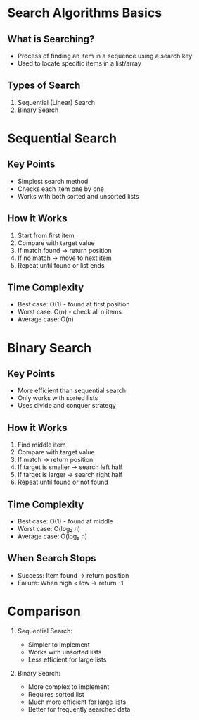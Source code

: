 # Search Algorithms Basics

## What is Searching?
- Process of finding an item in a sequence using a search key
- Used to locate specific items in a list/array

## Types of Search
1. Sequential (Linear) Search 
2. Binary Search

# Sequential Search

## Key Points
- Simplest search method
- Checks each item one by one
- Works with both sorted and unsorted lists

## How it Works
1. Start from first item
2. Compare with target value
3. If match found → return position
4. If no match → move to next item
5. Repeat until found or list ends

## Time Complexity
- Best case: O(1) - found at first position
- Worst case: O(n) - check all n items
- Average case: O(n)

# Binary Search

## Key Points
- More efficient than sequential search
- Only works with sorted lists
- Uses divide and conquer strategy

## How it Works
1. Find middle item
2. Compare with target value
3. If match → return position
4. If target is smaller → search left half
5. If target is larger → search right half
6. Repeat until found or not found

## Time Complexity
- Best case: O(1) - found at middle
- Worst case: O(log₂ n) 
- Average case: O(log₂ n)

## When Search Stops
- Success: Item found → return position
- Failure: When high < low → return -1

# Comparison
1. Sequential Search:
   - Simpler to implement
   - Works with unsorted lists
   - Less efficient for large lists

2. Binary Search:
   - More complex to implement
   - Requires sorted list
   - Much more efficient for large lists
   - Better for frequently searched data